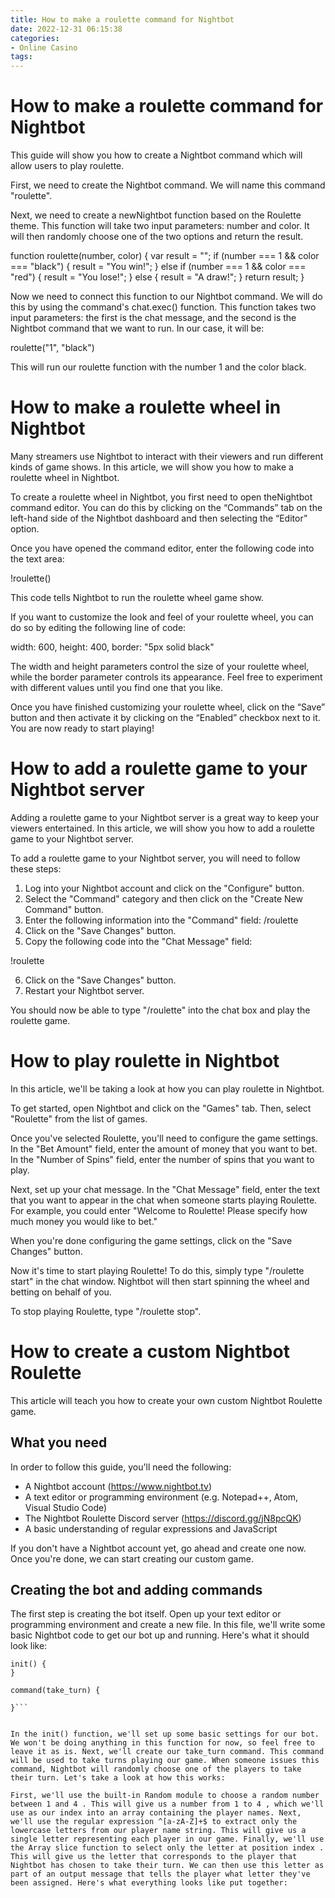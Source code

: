 ```yaml
---
title: How to make a roulette command for Nightbot 
date: 2022-12-31 06:15:38
categories:
- Online Casino
tags:
---
```



#  How to make a roulette command for Nightbot 

This guide will show you how to create a Nightbot command which will allow users to play roulette.

First, we need to create the Nightbot command. We will name this command "roulette".

Next, we need to create a newNightbot function based on the Roulette theme. This function will take two input parameters: number and color. It will then randomly choose one of the two options and return the result.

function roulette(number, color) {     var result = ""; 
    if (number === 1 && color === "black") { result = "You win!"; } else if (number === 1 && color === "red") { result = "You lose!"; } else { result = "A draw!"; } 
    return result; }

Now we need to connect this function to our Nightbot command. We will do this by using the command's chat.exec() function. This function takes two input parameters: the first is the chat message, and the second is the Nightbot command that we want to run. In our case, it will be:

roulette("1", "black")

This will run our roulette function with the number 1 and the color black.

#  How to make a roulette wheel in Nightbot 

Many streamers use Nightbot to interact with their viewers and run different kinds of game shows. In this article, we will show you how to make a roulette wheel in Nightbot.

To create a roulette wheel in Nightbot, you first need to open theNightbot command editor. You can do this by clicking on the “Commands” tab on the left-hand side of the Nightbot dashboard and then selecting the “Editor” option.

Once you have opened the command editor, enter the following code into the text area:

!roulette()

This code tells Nightbot to run the roulette wheel game show.

If you want to customize the look and feel of your roulette wheel, you can do so by editing the following line of code:

 width: 600, height: 400, border: "5px solid black"

The width and height parameters control the size of your roulette wheel, while the border parameter controls its appearance. Feel free to experiment with different values until you find one that you like.

Once you have finished customizing your roulette wheel, click on the “Save” button and then activate it by clicking on the “Enabled” checkbox next to it. You are now ready to start playing!

#  How to add a roulette game to your Nightbot server 

Adding a roulette game to your Nightbot server is a great way to keep your viewers entertained. In this article, we will show you how to add a roulette game to your Nightbot server.

To add a roulette game to your Nightbot server, you will need to follow these steps:

1) Log into your Nightbot account and click on the "Configure" button.
2) Select the "Command" category and then click on the "Create New Command" button.
3) Enter the following information into the "Command" field:
/roulette
4) Click on the "Save Changes" button.
5) Copy the following code into the "Chat Message" field:


!roulette

6) Click on the "Save Changes" button.
7) Restart your Nightbot server.

You should now be able to type "/roulette" into the chat box and play the roulette game.

#  How to play roulette in Nightbot 

In this article, we'll be taking a look at how you can play roulette in Nightbot. 

To get started, open Nightbot and click on the "Games" tab. Then, select "Roulette" from the list of games.

Once you've selected Roulette, you'll need to configure the game settings. In the "Bet Amount" field, enter the amount of money that you want to bet. In the "Number of Spins" field, enter the number of spins that you want to play.

Next, set up your chat message. In the "Chat Message" field, enter the text that you want to appear in the chat when someone starts playing Roulette. For example, you could enter "Welcome to Roulette! Please specify how much money you would like to bet."

When you're done configuring the game settings, click on the "Save Changes" button.

Now it's time to start playing Roulette! To do this, simply type "/roulette start" in the chat window. Nightbot will then start spinning the wheel and betting on behalf of you.

To stop playing Roulette, type "/roulette stop".

#  How to create a custom Nightbot Roulette

This article will teach you how to create your own custom Nightbot Roulette game.

## What you need

In order to follow this guide, you'll need the following:

- A Nightbot account (https://www.nightbot.tv)
- A text editor or programming environment (e.g. Notepad++, Atom, Visual Studio Code)
- The Nightbot Roulette Discord server (https://discord.gg/jN8pcQK)
- A basic understanding of regular expressions and JavaScript

If you don't have a Nightbot account yet, go ahead and create one now. Once you're done, we can start creating our custom game.

## Creating the bot and adding commands

The first step is creating the bot itself. Open up your text editor or programming environment and create a new file. In this file, we'll write some basic Nightbot code to get our bot up and running. Here's what it should look like:

```nightbot
init() {
}

command(take_turn) {

}```


In the init() function, we'll set up some basic settings for our bot. We won't be doing anything in this function for now, so feel free to leave it as is. Next, we'll create our take_turn command. This command will be used to take turns playing our game. When someone issues this command, Nightbot will randomly choose one of the players to take their turn. Let's take a look at how this works:

First, we'll use the built-in Random module to choose a random number between 1 and 4 . This will give us a number from 1 to 4 , which we'll use as our index into an array containing the player names. Next, we'll use the regular expression ^[a-zA-Z]+$ to extract only the lowercase letters from our player name string. This will give us a single letter representing each player in our game. Finally, we'll use the Array slice function to select only the letter at position index . This will give us the letter that corresponds to the player that Nightbot has chosen to take their turn. We can then use this letter as part of an output message that tells the player what letter they've been assigned. Here's what everything looks like put together: